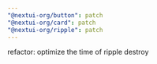 ```yaml
---
"@nextui-org/button": patch
"@nextui-org/card": patch
"@nextui-org/ripple": patch
---
```


refactor: optimize the time of ripple destroy
